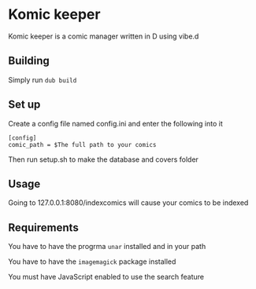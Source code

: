 # Komic keeper

Komic keeper is a comic manager written in D using vibe.d

## Building

Simply run `dub build`

## Set up

Create a config file named config.ini and enter the following into it

```
[config]
comic_path = $The full path to your comics
```

Then run setup.sh to make the database and covers folder

## Usage

Going to 127.0.0.1:8080/indexcomics will cause your comics to be indexed


## Requirements

You have to have the progrma `unar` installed and in your path

You have to have the `imagemagick` package installed

You must have JavaScript enabled to use the search feature
